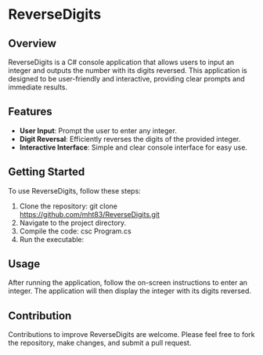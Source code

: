 # ReverseDigits

## Overview
ReverseDigits is a C# console application that allows users to input an integer and outputs the number with its digits reversed. This application is designed to be user-friendly and interactive, providing clear prompts and immediate results.

## Features
- **User Input**: Prompt the user to enter any integer.
- **Digit Reversal**: Efficiently reverses the digits of the provided integer.
- **Interactive Interface**: Simple and clear console interface for easy use.

## Getting Started
To use ReverseDigits, follow these steps:

1. Clone the repository:
git clone https://github.com/mht83/ReverseDigits.git
2. Navigate to the project directory.
3. Compile the code:
csc Program.cs
4. Run the executable:

## Usage
After running the application, follow the on-screen instructions to enter an integer. The application will then display the integer with its digits reversed.


## Contribution
Contributions to improve ReverseDigits are welcome. Please feel free to fork the repository, make changes, and submit a pull request.


